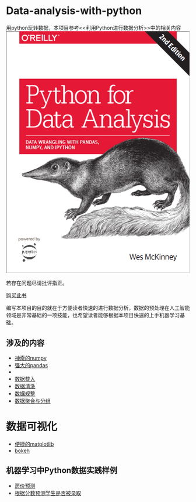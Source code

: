 # Data-analysis-with-python
用python玩转数据，本项目参考<<利用Python进行数据分析>>中的相关内容![利用Python进行数据分析](https://github.com/SuperSupeng/Data-analysis-with-python/blob/master/imgs/%E5%88%A9%E7%94%A8python%E8%BF%9B%E8%A1%8C%E6%95%B0%E6%8D%AE%E5%88%86%E6%9E%90.png?raw=true)

若存在问题尽请批评指正。

[购买此书](https://www.amazon.com/gp/product/1491957662/ref=as_li_tl?ie=UTF8&tag=quantpytho-20&camp=1789&creative=9325&linkCode=as2&creativeASIN=1491957662&linkId=8c3bf87b221dbcd8f541f0db20d4da83)

编写本项目的目的就在于方便读者快速的进行数据分析，数据的预处理在人工智能领域是非常基础的一项技能，也希望读者能够根据本项目快速的上手机器学习基础。

## 涉及的内容

- [神奇的numpy](https://nbviewer.jupyter.org/github/SuperSupeng/Data-analysis-with-python/blob/master/dataAnalysis/Magical-numpy/神奇的numpy.ipynb)
- [强大的pandas](https://nbviewer.jupyter.org/github/SuperSupeng/Data-analysis-with-python/blob/master/dataAnalysis/Powerful-pandas/强大的pandas.ipynb)
- 
- [数据载入]()
- [数据清洗]()
- [数据规整]()
- [数据聚合与分组]()

# 数据可视化

- [便捷的matplotlib](https://nbviewer.jupyter.org/github/SuperSupeng/Data-analysis-with-python/blob/master/dataAnalysis/beautiful-matplotlib/美丽的matplotlib.ipynb)
- [bokeh]()

## 机器学习中Python数据实践样例

- [房价预测]()
- [根据分数预测学生是否被录取]()



